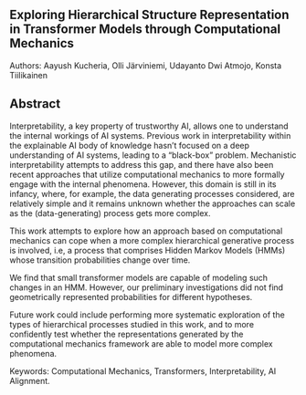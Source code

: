 ## Exploring Hierarchical Structure Representation in Transformer Models through Computational Mechanics

Authors: Aayush Kucheria, Olli Järviniemi, Udayanto Dwi Atmojo, Konsta Tiilikainen

## Abstract

Interpretability, a key property of trustworthy AI, allows one to understand the internal workings of AI systems. Previous work in interpretability within the explainable AI body of knowledge hasn’t focused on a deep understanding of AI systems, leading to a “black-box” problem. Mechanistic interpretability attempts to address this gap, and there have also been recent approaches that utilize computational mechanics to more formally engage with the internal phenomena. However, this domain is still in its infancy, where, for example, the data generating processes considered, are relatively simple and it remains unknown whether the approaches can scale as the (data-generating) process gets more complex. 

This work attempts to explore how an approach based on computational mechanics can cope when a more complex hierarchical generative process is involved, i.e, a process that comprises Hidden Markov Models (HMMs) whose transition probabilities change over time. 

We find that small transformer models are capable of modeling such changes in an HMM. However, our preliminary investigations did not find geometrically represented probabilities for different hypotheses.

Future work could include performing more systematic exploration of the types of hierarchical processes studied in this work, and to more confidently test whether the representations generated by the computational mechanics framework are able to model more complex phenomena.

Keywords: Computational Mechanics, Transformers,  Interpretability, AI Alignment.
